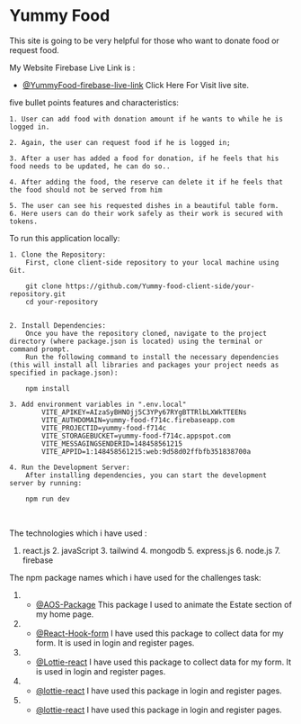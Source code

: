 
# Yummy Food
This site is going to be very helpful for those who want to donate food or request food.

My Website Firebase Live Link is : 
- [@YummyFood-firebase-live-link](https://yummy-food-f714c.web.app) Click Here For Visit live site.


five bullet points features and characteristics:

    1. User can add food with donation amount if he wants to while he is logged in.

    2. Again, the user can request food if he is logged in;

    3. After a user has added a food for donation, if he feels that his food needs to be updated, he can do so..

    4. After adding the food, the reserve can delete it if he feels that the food should not be served from him

    5. The user can see his requested dishes in a beautiful table form.
    6. Here users can do their work safely as their work is secured with tokens.



 To run this application locally:
 
    1. Clone the Repository:
        First, clone client-side repository to your local machine using Git.
     
        git clone https://github.com/Yummy-food-client-side/your-repository.git
        cd your-repository


    2. Install Dependencies:
        Once you have the repository cloned, navigate to the project directory (where package.json is located) using the terminal or command prompt.
        Run the following command to install the necessary dependencies (this will install all libraries and packages your project needs as specified in package.json):
        
        npm install

    3. Add environment variables in ".env.local"
            VITE_APIKEY=AIzaSyBHNOjj5C3YPy67RYgBTTRlbLXWkTTEENs
            VITE_AUTHDOMAIN=yummy-food-f714c.firebaseapp.com
            VITE_PROJECTID=yummy-food-f714c
            VITE_STORAGEBUCKET=yummy-food-f714c.appspot.com
            VITE_MESSAGINGSENDERID=148458561215
            VITE_APPID=1:148458561215:web:9d58d02ffbfb351838700a
    
    4. Run the Development Server:
        After installing dependencies, you can start the development server by running:

        npm run dev
 
 <br/>

The technologies which i have used :
   1. react.js     2. javaScript    3. tailwind    4. mongodb    5. express.js    6. node.js    7. firebase



The npm package names which i have used for the challenges task:
1. - [@AOS-Package](https://www.npmjs.com/package/aos) This package I used to animate the Estate section of my home page.
2. - [@React-Hook-form](https://react-hook-form.com/) I have used this package to collect data for my form. It is used in login and register pages.

3. - [@Lottie-react](https://react-hook-form.com/) I have used this package to collect data for my form. It is used in login and register pages.

3. - [@lottie-react](https://lottiefiles.com/free-animations/react) I have used this package in login and register pages.

3. - [@lottie-react](https://lottiefiles.com/free-animations/react) I have used this package in login and register pages.


